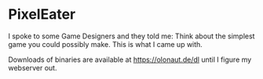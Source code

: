 # PixelEater
I spoke to some Game Designers and they told me:
Think about the simplest game you could possibly make.
This is what I came up with.

Downloads of binaries are available at https://olonaut.de/dl until I figure my webserver out.
